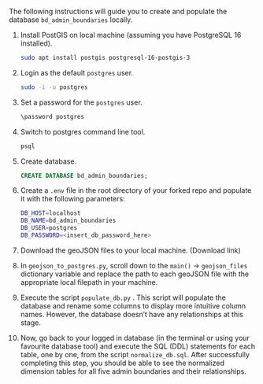 The following instructions will guide you to create and populate the database `bd_admin_boundaries` locally.

1. Install PostGIS on local machine (assuming you have PostgreSQL 16 installed).
    
    ```bash
    sudo apt install postgis postgresql-16-postgis-3
    ```
    
2. Login as the default `postgres` user.
    
    ```bash
    sudo -i -u postgres
    ```
    
3. Set a password for the `postgres` user.
    
    ```bash
    \password postgres
    ```
    
4. Switch to postgres command line tool.
    
    ```bash
    psql
    ```
    
5. Create database.
    
    ```sql
    CREATE DATABASE bd_admin_boundaries;
    ```
    
6. Create a `.env` file in the root directory of your forked repo and populate it with the following parameters:
    
    ```bash
    DB_HOST=localhost
    DB_NAME=bd_admin_boundaries
    DB_USER=postgres
    DB_PASSWORD=<insert_db_password_here>
    ```
    
7. Download the geoJSON files to your local machine. (Download link)
8. In `geojson_to_postgres.py`, scroll down to the `main()` → `geojson_files` dictionary variable and replace the path to each geoJSON file with the appropriate local filepath in your machine.
9. Execute the script `populate_db.py` . This script will populate the database and rename some columns to display more intuitive column names. However, the database doesn’t have any relationships at this stage.
10. Now, go back to your logged in database (in the terminal or using your favourite database tool) and execute the SQL (DDL) statements for each table, one by one, from the script `normalize_db.sql`. After successfully completing this step, you should be able to see the normalized dimension tables for all five admin boundaries and their relationships.
